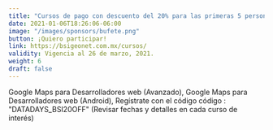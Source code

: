 ```yaml
---
title: "Cursos de pago con descuento del 20% para las primeras 5 personas que se registren"
date: 2021-01-06T18:26:06-06:00
image: "/images/sponsors/bufete.png"
button: ¡Quiero participar!
link: https://bsigeonet.com.mx/cursos/
validity: Vigencia al 26 de marzo, 2021.
weight: 6
draft: false
---
```



Google Maps para  Desarrolladores web (Avanzado), Google Maps para  Desarrolladores web (Android), Regístrate con el código código : "DATADAYS_BSI20OFF" (Revisar fechas y detalles en cada curso de interés)
